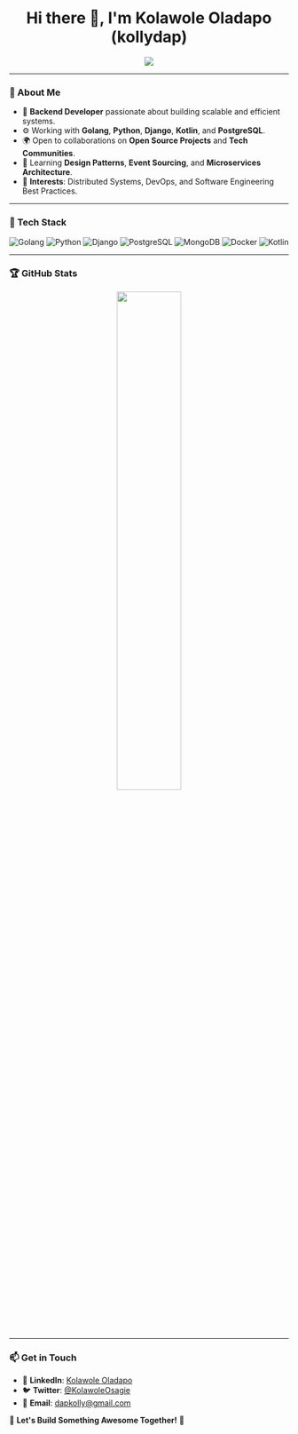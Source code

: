 <h1 align="center">Hi there 👋, I'm Kolawole Oladapo (kollydap)</h1>

<p align="center">
  <img src="https://readme-typing-svg.herokuapp.com?color=F7C530&size=22&center=true&vCenter=true&width=500&lines=Backend+Engineer;Android+Developer;Lifelong+Learner" />
</p>

---

### 🚀 About Me  
- 👀 **Backend Developer** passionate about building scalable and efficient systems.  
- ⚙️ Working with **Golang**, **Python**, **Django**, **Kotlin**, and **PostgreSQL**.  
- 🌍 Open to collaborations on **Open Source Projects** and **Tech Communities**.  
- 🧠 Learning **Design Patterns**, **Event Sourcing**, and **Microservices Architecture**.  
- 🎯 **Interests**: Distributed Systems, DevOps, and Software Engineering Best Practices.  

---

### 🔧 Tech Stack  
![Golang](https://img.shields.io/badge/Golang-%2300ADD8.svg?style=for-the-badge&logo=go&logoColor=white)
![Python](https://img.shields.io/badge/Python-%233776AB.svg?style=for-the-badge&logo=python&logoColor=white)
![Django](https://img.shields.io/badge/Django-%23092E20.svg?style=for-the-badge&logo=django&logoColor=white)
![PostgreSQL](https://img.shields.io/badge/PostgreSQL-%234169E1.svg?style=for-the-badge&logo=postgresql&logoColor=white)
![MongoDB](https://img.shields.io/badge/MongoDB-%2347A248.svg?style=for-the-badge&logo=mongodb&logoColor=white)
![Docker](https://img.shields.io/badge/Docker-%230db7ed.svg?style=for-the-badge&logo=docker&logoColor=white)
![Kotlin](https://img.shields.io/badge/Kotlin-%230095D5.svg?style=for-the-badge&logo=kotlin&logoColor=white)

---

### 🏆 GitHub Stats  
<p align="center">
  <img src="https://github-readme-streak-stats.herokuapp.com/?user=kollydap&theme=tokyonight" width="48%" />
</p>

---

### 📫 Get in Touch  
- 🔗 **LinkedIn**: [Kolawole Oladapo](https://www.linkedin.com/in/oladapo-kolawole-osagie-864315185)  
- 🐦 **Twitter**: [@KolawoleOsagie](https://x.com/KolawoleOsagie)  
- 📧 **Email**: dapkolly@gmail.com  

🚀 **Let's Build Something Awesome Together!** 🚀
